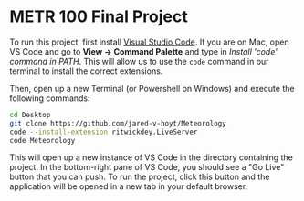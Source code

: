 # METR 100 Final Project

To run this project, first install [Visual Studio Code](https://code.visualstudio.com/). If you are on Mac, open VS Code and go to **View -> Command Palette** and type in _Install 'code' command in PATH_. This will allow us to use the `code` command in our terminal to install the correct extensions.

Then, open up a new Terminal (or Powershell on Windows) and execute the following commands:

```bash
cd Desktop
git clone https://github.com/jared-v-hoyt/Meteorology
code --install-extension ritwickdey.LiveServer
code Meteorology
```

This will open up a new instance of VS Code in the directory containing the project. In the bottom-right pane of VS Code, you should see a "Go Live" button that you can push. To run the project, click this button and the application will be opened in a new tab in your default browser.
